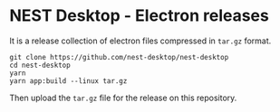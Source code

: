 # NEST Desktop - Electron releases

It is a release collection of electron files compressed in `tar.gz` format.

```
git clone https://github.com/nest-desktop/nest-desktop
cd nest-desktop
yarn
yarn app:build --linux tar.gz
```

Then upload the `tar.gz` file for the release on this repository.
